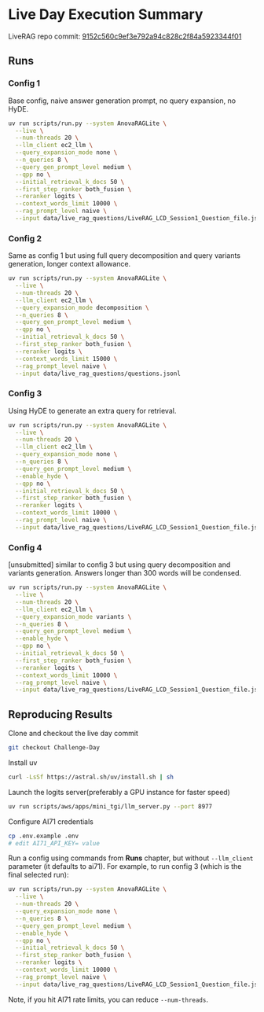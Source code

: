 # Live Day Execution Summary

LiveRAG repo commit: [9152c560c9ef3e792a94c828c2f84a5923344f01](https://github.com/rmit-ir/LiveRAG/tree/9152c560c9ef3e792a94c828c2f84a5923344f01)

## Runs

### Config 1

Base config, naive answer generation prompt, no query expansion, no HyDE.

```bash
uv run scripts/run.py --system AnovaRAGLite \
  --live \
  --num-threads 20 \
  --llm_client ec2_llm \
  --query_expansion_mode none \
  --n_queries 8 \
  --query_gen_prompt_level medium \
  --qpp no \
  --initial_retrieval_k_docs 50 \
  --first_step_ranker both_fusion \
  --reranker logits \
  --context_words_limit 10000 \
  --rag_prompt_level naive \
  --input data/live_rag_questions/LiveRAG_LCD_Session1_Question_file.jsonl
```

### Config 2

Same as config 1 but using full query decomposition and query variants generation, longer context allowance.

```bash
uv run scripts/run.py --system AnovaRAGLite \
  --live \
  --num-threads 20 \
  --llm_client ec2_llm \
  --query_expansion_mode decomposition \
  --n_queries 8 \
  --query_gen_prompt_level medium \
  --qpp no \
  --initial_retrieval_k_docs 50 \
  --first_step_ranker both_fusion \
  --reranker logits \
  --context_words_limit 15000 \
  --rag_prompt_level naive \
  --input data/live_rag_questions/questions.jsonl
```

### Config 3

Using HyDE to generate an extra query for retrieval.

```bash
uv run scripts/run.py --system AnovaRAGLite \
  --live \
  --num-threads 20 \
  --llm_client ec2_llm \
  --query_expansion_mode none \
  --n_queries 8 \
  --query_gen_prompt_level medium \
  --enable_hyde \
  --qpp no \
  --initial_retrieval_k_docs 50 \
  --first_step_ranker both_fusion \
  --reranker logits \
  --context_words_limit 10000 \
  --rag_prompt_level naive \
  --input data/live_rag_questions/LiveRAG_LCD_Session1_Question_file.jsonl
```

### Config 4

[unsubmitted] similar to config 3 but using query decomposition and variants generation. Answers longer than 300 words will be condensed.

```bash
uv run scripts/run.py --system AnovaRAGLite \
  --live \
  --num-threads 20 \
  --llm_client ec2_llm \
  --query_expansion_mode variants \
  --n_queries 8 \
  --query_gen_prompt_level medium \
  --enable_hyde \
  --qpp no \
  --initial_retrieval_k_docs 50 \
  --first_step_ranker both_fusion \
  --reranker logits \
  --context_words_limit 10000 \
  --rag_prompt_level naive \
  --input data/live_rag_questions/LiveRAG_LCD_Session1_Question_file.jsonl
```

## Reproducing Results

Clone and checkout the live day commit

```bash
git checkout Challenge-Day
```

Install uv

```bash
curl -LsSf https://astral.sh/uv/install.sh | sh
```

Launch the logits server(preferably a GPU instance for faster speed)

```bash
uv run scripts/aws/apps/mini_tgi/llm_server.py --port 8977
```

Configure AI71 credentials

```bash
cp .env.example .env
# edit AI71_API_KEY= value
```

Run a config using commands from **Runs** chapter, but without `--llm_client` parameter (it defaults to ai71).
For example, to run config 3 (which is the final selected run):

```bash
uv run scripts/run.py --system AnovaRAGLite \
  --live \
  --num-threads 20 \
  --query_expansion_mode none \
  --n_queries 8 \
  --query_gen_prompt_level medium \
  --enable_hyde \
  --qpp no \
  --initial_retrieval_k_docs 50 \
  --first_step_ranker both_fusion \
  --reranker logits \
  --context_words_limit 10000 \
  --rag_prompt_level naive \
  --input data/live_rag_questions/LiveRAG_LCD_Session1_Question_file.jsonl
```

Note, if you hit AI71 rate limits, you can reduce `--num-threads`.
